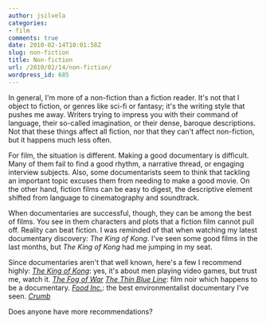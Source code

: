 ```yaml
---
author: jsilvela
categories:
- film
comments: true
date: 2010-02-14T10:01:58Z
slug: non-fiction
title: Non-fiction
url: /2010/02/14/non-fiction/
wordpress_id: 685
---
```


In general, I'm more of a non-fiction than a fiction reader. It's not that I object to fiction, or genres like sci-fi or fantasy; it's the writing style that pushes me away. Writers trying to impress you with their command of language, their so-called imagination, or their dense, baroque descriptions. Not that these things affect all fiction, nor that they can't affect non-fiction, but it happens much less often.

For film, the situation is different. Making a good documentary is difficult. Many of them fail to find a good rhythm, a narrative thread, or engaging interview subjects. Also, some documentarists seem to think that tackling an important topic excuses them from needing to make a good movie. On the other hand, fiction films can be easy to digest, the descriptive element shifted from language to cinematography and soundtrack.

When documentaries are successful, though, they can be among the best of films. You see in them characters and plots that a fiction film cannot pull off. Reality can beat fiction. I was reminded of that when watching my latest documentary discovery: _The King of Kong_. I've seen some good films in the last months, but _The King of Kong_ had me jumping in my seat.

Since documentaries aren't that well known, here's a few I recommend highly:
_[The King of Kong](http://www.imdb.com/title/tt0923752/)_: yes, it's about men playing video games, but trust me, watch it.
_[The Fog of War](http://www.imdb.com/title/tt0317910/)_
_[The Thin Blue Line](http://www.imdb.com/title/tt0096257/)_: film noir which happens to be a documentary.
_[Food Inc.](http://www.imdb.com/title/tt1286537/)_: the best environmentalist documentary I've seen.
_[Crumb](http://www.imdb.com/title/tt0109508/)_

Does anyone have more recommendations?
